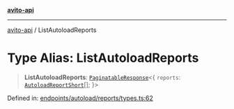 [**avito-api**](../README.md)

***

[avito-api](../globals.md) / ListAutoloadReports

# Type Alias: ListAutoloadReports

> **ListAutoloadReports**: [`PaginatableResponse`](PaginatableResponse.md)\<\{ `reports`: [`AutoloadReportShort`](../interfaces/AutoloadReportShort.md)[]; \}\>

Defined in: [endpoints/autoload/reports/types.ts:62](https://github.com/demark-pro/avito-api/blob/1d3612bd3d7031e3e6036c5c6752c6189cef9c8c/src/endpoints/autoload/reports/types.ts#L62)
